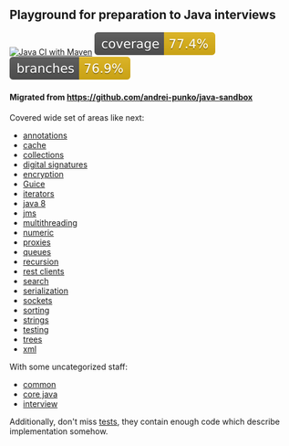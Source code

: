 
## Playground for preparation to Java interviews

[![Java CI with Maven](https://github.com/andrei-punko/java-interview/actions/workflows/maven.yml/badge.svg)](https://github.com/andrei-punko/java-interview/actions/workflows/maven.yml)
[![Coverage](.github/badges/jacoco.svg)](https://github.com/andrei-punko/java-interview/actions/workflows/maven.yml)
[![Branches](.github/badges/branches.svg)](https://github.com/andrei-punko/java-interview/actions/workflows/maven.yml)

#### Migrated from https://github.com/andrei-punko/java-sandbox

Covered wide set of areas like next:
- [annotations](./src/main/java/by/andd3dfx/annotation)
- [cache](./src/main/java/by/andd3dfx/cache)
- [collections](./src/main/java/by/andd3dfx/collections)
- [digital signatures](./src/main/java/by/andd3dfx/digitalsignature)
- [encryption](./src/main/java/by/andd3dfx/encrypt)
- [Guice](./src/main/java/by/andd3dfx/guice)
- [iterators](./src/main/java/by/andd3dfx/iterators)
- [java 8](./src/main/java/by/andd3dfx/java8)
- [jms](./src/main/java/by/andd3dfx/jms)
- [multithreading](./src/main/java/by/andd3dfx/multithreading)
- [numeric](./src/main/java/by/andd3dfx/numeric)
- [proxies](./src/main/java/by/andd3dfx/proxy)
- [queues](./src/main/java/by/andd3dfx/queue)
- [recursion](./src/main/java/by/andd3dfx/recursion)
- [rest clients](./src/main/java/by/andd3dfx/restclient)
- [search](./src/main/java/by/andd3dfx/search)
- [serialization](./src/main/java/by/andd3dfx/serialization)
- [sockets](./src/main/java/by/andd3dfx/sockets)
- [sorting](./src/main/java/by/andd3dfx/sorting)
- [strings](./src/main/java/by/andd3dfx/string)
- [testing](./src/main/java/by/andd3dfx/testing)
- [trees](./src/main/java/by/andd3dfx/tree)
- [xml](./src/main/java/by/andd3dfx/xml)

With some uncategorized staff:
- [common](./src/main/java/by/andd3dfx/common)
- [core java](./src/main/java/by/andd3dfx/core)
- [interview](./src/main/java/by/andd3dfx/interview)

Additionally, don't miss [tests](./src/test/java/by/andd3dfx), they contain enough code which describe implementation somehow.
